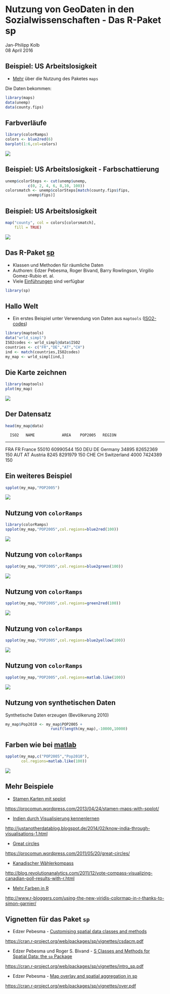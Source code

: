 # Nutzung von GeoDaten in den Sozialwissenschaften - Das R-Paket sp
Jan-Philipp Kolb  
08 April 2016  





## Beispiel: US Arbeitslosigkeit 

- [Mehr](http://bcb.dfci.harvard.edu/~aedin/courses/R/CDC/maps.html) über die Nutzung des Paketes `maps`


Die Daten bekommen:


```r
library(maps)
data(unemp)
data(county.fips)
```

## Farbverläufe


```r
library(colorRamps)
colors <- blue2red(6)
barplot(1:6,col=colors)
```

![](spplot_files/figure-html/unnamed-chunk-3-1.png)<!-- -->

## Beispiel: US Arbeitslosigkeit - Farbschattierung


```r
unemp$colorSteps <- cut(unemp$unemp, 
          c(0, 2, 4, 6, 8,10, 100))
colorsmatch <- unemp$colorSteps[match(county.fips$fips, 
          unemp$fips)]
```


## Beispiel: US Arbeitslosigkeit


```r
map("county", col = colors[colorsmatch], 
    fill = TRUE)
```

![](spplot_files/figure-html/unnamed-chunk-5-1.png)<!-- -->



## Das R-Paket [sp](https://cran.r-project.org/web/packages/sp/index.html)

- Klassen und Methoden für räumliche Daten
- Authoren: Edzer Pebesma, Roger Bivand, Barry Rowlingson, Virgilio Gomez-Rubio et. al.
- Viele [Einführungen](http://ifgi.uni-muenster.de/~epebe_01/Aufbaukurs/R/slides_R.pdf) sind verfügbar


```r
library(sp)
```

## Hallo Welt

- Ein erstes Beispiel unter Verwendung von Daten aus `maptools` ([ISO2-codes](http://en.wikipedia.org/wiki/ISO_3166-1_alpha-2))



```r
library(maptools)
data("wrld_simpl")
ISO2codes <- wrld_simpl@data$ISO2
countries <- c("FR","DE","AT","CH")
ind <- match(countries,ISO2codes)
my_map <- wrld_simpl[ind,]
```

## Die Karte zeichnen


```r
library(maptools)
plot(my_map)
```

![](spplot_files/figure-html/unnamed-chunk-8-1.png)<!-- -->


## Der Datensatz


```r
head(my_map@data)
```



      ISO2   NAME            AREA    POP2005   REGION
----  -----  ------------  ------  ---------  -------
FRA   FR     France         55010   60990544      150
DEU   DE     Germany        34895   82652369      150
AUT   AT     Austria         8245    8291979      150
CHE   CH     Switzerland     4000    7424389      150



## Ein weiteres Beispiel


```r
spplot(my_map,"POP2005")
```

![](spplot_files/figure-html/unnamed-chunk-11-1.png)<!-- -->

## Nutzung von `colorRamps`


```r
library(colorRamps)
spplot(my_map,"POP2005",col.regions=blue2red(100))
```

![](spplot_files/figure-html/unnamed-chunk-12-1.png)<!-- -->

## Nutzung von `colorRamps`


```r
spplot(my_map,"POP2005",col.regions=blue2green(100))
```

![](spplot_files/figure-html/unnamed-chunk-13-1.png)<!-- -->

## Nutzung von `colorRamps`


```r
spplot(my_map,"POP2005",col.regions=green2red(100))
```

![](spplot_files/figure-html/unnamed-chunk-14-1.png)<!-- -->

## Nutzung von `colorRamps`

```r
spplot(my_map,"POP2005",col.regions=blue2yellow(100))
```

![](spplot_files/figure-html/unnamed-chunk-15-1.png)<!-- -->

## Nutzung von `colorRamps`

```r
spplot(my_map,"POP2005",col.regions=matlab.like(100))
```

![](spplot_files/figure-html/unnamed-chunk-16-1.png)<!-- -->

## Nutzung von synthetischen Daten

Synthetische Daten erzeugen (Bevölkerung 2010)


```r
my_map$Pop2010 <- my_map$POP2005 + 
                    runif(length(my_map),-10000,10000)
```


## Farben wie bei [matlab](http://de.mathworks.com/products/matlab/)


```r
spplot(my_map,c("POP2005","Pop2010"),
       col.regions=matlab.like(100))
```

![](spplot_files/figure-html/unnamed-chunk-18-1.png)<!-- -->

## Mehr Beispiele 

- [Stamen Karten mit spplot](https://procomun.wordpress.com/2013/04/24/stamen-maps-with-spplot/)

<https://procomun.wordpress.com/2013/04/24/stamen-maps-with-spplot/>

- [Indien durch Visualisierung kennenlernen](http://justanotherdatablog.blogspot.de/2014/02/know-india-through-visualisations-1.html)

<http://justanotherdatablog.blogspot.de/2014/02/know-india-through-visualisations-1.html>

- [Great circles](https://procomun.wordpress.com/2011/05/20/great-circles/)

<https://procomun.wordpress.com/2011/05/20/great-circles/>

- [Kanadischer Wählerkompass](http://blog.revolutionanalytics.com/2011/12/vote-compass-visualizing-canadian-poll-results-with-r.html)

<http://blog.revolutionanalytics.com/2011/12/vote-compass-visualizing-canadian-poll-results-with-r.html>

- [Mehr Farben in R](http://www.r-bloggers.com/using-the-new-viridis-colormap-in-r-thanks-to-simon-garnier/)

<http://www.r-bloggers.com/using-the-new-viridis-colormap-in-r-thanks-to-simon-garnier/>

## Vignetten für das Paket `sp`

- Edzer Pebesma - [Customising spatial data classes and methods](https://cran.r-project.org/web/packages/sp/vignettes/csdacm.pdf)

<https://cran.r-project.org/web/packages/sp/vignettes/csdacm.pdf>

- Edzer Pebesma und Roger S. Bivand - [S Classes and Methods for Spatial Data: the `sp` Package](https://cran.r-project.org/web/packages/sp/vignettes/intro_sp.pdf)

<https://cran.r-project.org/web/packages/sp/vignettes/intro_sp.pdf>

- Edzer Pebesma - [Map overlay and spatial aggregation in sp](https://cran.r-project.org/web/packages/sp/vignettes/over.pdf)

<https://cran.r-project.org/web/packages/sp/vignettes/over.pdf>

